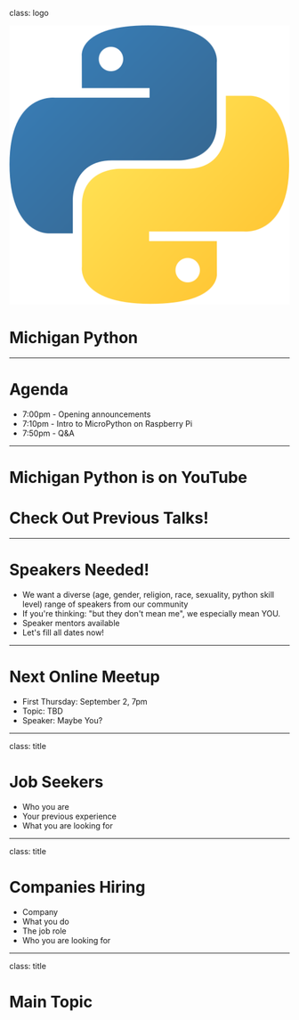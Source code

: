 class: logo

![Michigan Python](python.svg)

# Michigan Python

---

# Agenda

- 7:00pm - Opening announcements
- 7:10pm - Intro to MicroPython on Raspberry Pi 
- 7:50pm - Q&A

---

# Michigan Python is on YouTube
# Check Out Previous Talks!

---

# Speakers Needed!

- We want a diverse (age, gender, religion, race, sexuality, python skill level) range of speakers from our community
- If you're thinking: "but they don't mean me", we especially mean YOU.
- Speaker mentors available
- Let's fill all dates now!

---

# Next Online Meetup

- First Thursday: September 2, 7pm
- Topic: TBD
- Speaker: Maybe You? 

---

class: title

# Job Seekers

- Who you are
- Your previous experience
- What you are looking for

---

class: title

# Companies Hiring

- Company
- What you do
- The job role
- Who you are looking for

---

class: title

# Main Topic

